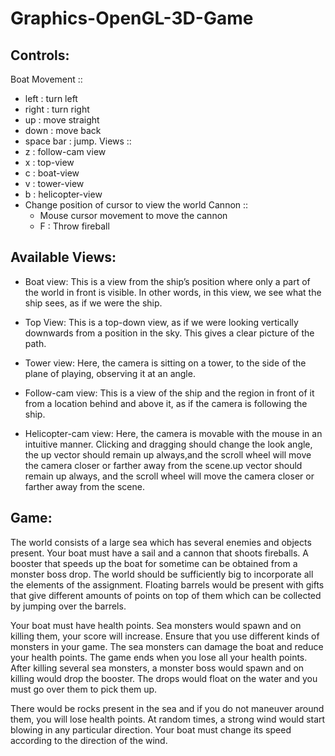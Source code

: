 # Graphics-OpenGL-3D-Game

## Controls:
Boat Movement ::
  * left : turn left
  * right : turn right
  * up : move straight
  * down : move back
  * space bar : jump.
Views ::
  * z : follow-cam view
  * x : top-view
  * c : boat-view
  * v : tower-view
  * b : helicopter-view
  * Change position of cursor to view the world
Cannon ::
	* Mouse cursor movement to move the cannon
	* F : Throw fireball


## Available Views:

* Boat view: This is a view from the ship’s position where only a part of the world in front is visible. In other words, in this view, we see what the ship sees, as if we were the ship.

* Top View: This is a top-down view, as if we were looking vertically downwards from a position in the sky. This gives a clear picture of the path.

* Tower view: Here, the camera is sitting on a tower, to the side of the plane of playing, observing it at an angle.

* Follow-cam view: This is a view of the ship and the region in front of it from a location behind and above it, as if the camera is following the ship.

* Helicopter-cam view: Here, the camera is movable with the mouse in an intuitive manner.
Clicking and dragging should change the look angle, the up vector should remain up always,and the scroll wheel will move the camera closer or farther away from the scene.up vector should remain up always, and the scroll wheel will move the camera closer or farther away from the scene.



## Game:

The world consists of a large sea which has several enemies and objects present. Your boat must have a sail and a cannon that shoots fireballs. A booster that speeds up the boat for sometime can be obtained from a monster boss drop. The world should be sufficiently big to incorporate all the elements of the assignment. Floating barrels would be present with gifts that give different amounts of points on top of them which can be collected by jumping over the barrels.

Your boat must have health points. Sea monsters would spawn and on killing them, your score will increase. Ensure that you use different kinds of monsters in your game. The sea monsters can damage the boat and reduce your health points. The game ends when you lose all your health points. After killing several sea monsters, a monster boss would spawn and on killing would drop the booster. The drops would float on the water and you must go over them to pick them up.

There would be rocks present in the sea and if you do not maneuver around them, you will lose health points. At random times, a strong wind would start blowing in any particular direction. Your boat must change its speed according to the direction of the wind.
